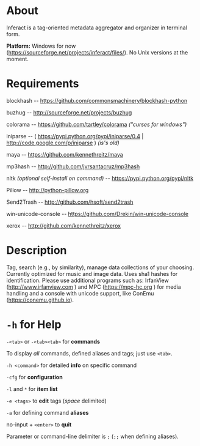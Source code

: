 # About

Inferact is a tag-oriented metadata aggregator and organizer in terminal form.

**Platform:** Windows for now (https://sourceforge.net/projects/inferact/files/). No Unix versions at the moment.

# Requirements

blockhash -- https://github.com/commonsmachinery/blockhash-python

buzhug -- http://sourceforge.net/projects/buzhug

colorama -- https://github.com/tartley/colorama *("curses for windows")*

iniparse -- ( https://pypi.python.org/pypi/iniparse/0.4 | http://code.google.com/p/iniparse ) *(is's old)*

maya -- https://github.com/kennethreitz/maya

mp3hash -- http://github.com/jvrsantacruz/mp3hash

nltk *(optional self-install on command)* -- https://pypi.python.org/pypi/nltk

Pillow -- http://python-pillow.org

Send2Trash -- http://github.com/hsoft/send2trash

win-unicode-console -- https://github.com/Drekin/win-unicode-console

xerox -- http://github.com/kennethreitz/xerox

# Description

Tag, search (e.g., by similarity), manage data collections of your choosing. Currently optimized for music and image data. Uses sha1 hashes for identification. Please use additional programs such as: IrfanView (http://www.irfanview.com ) and MPC (https://mpc-hc.org ) for media handling and a console with unicode support, like ConEmu (https://conemu.github.io).

# `-h` for Help

`-<tab>` or `-<tab><tab>` for **commands**

To display *all* commands, defined aliases and tags; just use `<tab>`.

`-h <command>` for detailed **info** on specific command

`-cfg` for **configuration**

`-l` and `*` for **item list**

`-e <tags>` to **edit** tags (*space* delimited)

`-a` for defining command **aliases**

no-input + `<enter>` to **quit**

Parameter or command-line delimiter is `;` (`;;` when defining aliases).

